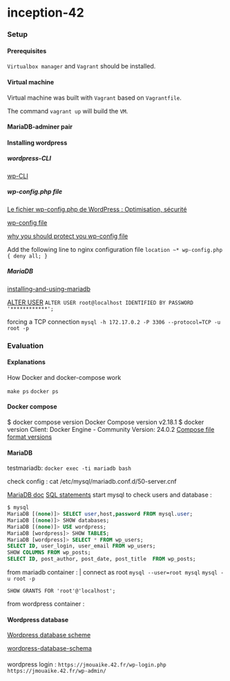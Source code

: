 # inception-42

### Setup

#### Prerequisites

`Virtualbox manager` and `Vagrant` should be installed.

#### Virtual machine 

Virtual machine was built with `Vagrant` based on `Vagrantfile`.

The command `vagrant up` will build the `VM`.

#### MariaDB-adminer pair

[](https://mariadb.com/kb/en/installing-and-using-mariadb-via-docker/)

#### Installing wordpress

##### wordpress-CLI 

[wp-CLI](https://www.hostinger.fr/tutoriels/wp-cli)

##### wp-config.php file

[Le fichier wp-config.php de WordPress : Optimisation, sécurité ](https://www.wpserveur.net/fichier-wp-config-wordpress/)

[wp-config file](https://themes.artbees.net/blog/configuring-wordpress-in-wpconfig-php-file/)

[why you should protect you wp-config file ](https://medium.com/stolabs/why-should-you-protect-your-wp-config-php-file-d1d1e6c0d6e6)

Add the following line to nginx configuration file 
`location ~* wp-config.php { deny all; }`

##### MariaDB

[installing-and-using-mariadb](https://mariadb.com/kb/en/installing-and-using-mariadb-via-docker/)

[ALTER USER](https://dev.mysql.com/doc/refman/8.0/en/alter-user.html)
`ALTER USER root@localhost IDENTIFIED BY PASSWORD '************';`

forcing a TCP connection
`mysql -h 172.17.0.2 -P 3306 --protocol=TCP -u root -p`


### Evaluation

#### Explanations

How Docker and docker-compose work

`make ps` `docker ps` 

#### Docker compose
$ docker compose version
Docker Compose version v2.18.1
$ docker version
Client: Docker Engine - Community
 Version:           24.0.2
[ Compose file format versions](https://docs.docker.com/compose/compose-file/compose-file-v3/)

#### MariaDB

testmariadb:
`docker exec -ti mariadb bash`

check config :
cat /etc/mysql/mariadb.conf.d/50-server.cnf

[MariaDB doc](https://mariadb.com/kb/en/using-mariadb-server/)
[SQL statements](https://mariadb.com/kb/en/sql-statements/)
start mysql to check users and database :
```sql
$ mysql
MariaDB [(none)]> SELECT user,host,password FROM mysql.user;
MariaDB [(none)]> SHOW databases; 
MariaDB [(none)]> USE wordpress;
MariaDB [wordpress]> SHOW TABLES;
MariaDB [wordpress]> SELECT * FROM wp_users;
SELECT ID, user_login, user_email FROM wp_users;
SHOW COLUMNS FROM wp_posts;
SELECT ID, post_author, post_date, post_title  FROM wp_posts;
```
from mariadb container :
| connect as root
`mysql --user=root mysql`
`mysql -u root -p`

`SHOW GRANTS FOR 'root'@'localhost';`

from wordpress container :

#### Wordpress database

[Wordpress database scheme](https://codex.wordpress.org/Database_Description)

[wordpress-database-schema](https://blogvault.net/wordpress-database-schema/)



#### 
wordpress login :
`https://jmouaike.42.fr/wp-login.php`
`https://jmouaike.42.fr/wp-admin/`
